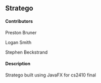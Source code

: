 ## Stratego

#### Contributors 
Preston Bruner 

Logan Smith

Stephen Beckstrand

#### Description

Stratego built using JavaFX for cs2410 final
